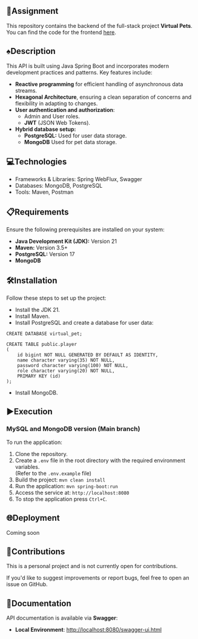 ## 📄Assignment

This repository contains the backend of the full-stack project **Virtual Pets**.
<br>
You can find the code for the frontend <a href="https://github.com/jraporta/Virtual-Pet-Frontend.git">here</a>.

## ♠️Description

This API is built using Java Spring Boot and incorporates modern development practices and patterns. Key features include:
- **Reactive programming** for efficient handling of asynchronous data streams.
- **Hexagonal Architecture**, ensuring a clean separation of concerns and flexibility in adapting to changes.
- **User authentication and authorization**:
  - Admin and User roles.
  - **JWT** (JSON Web Tokens).
- **Hybrid database setup:**
  - **PostgreSQL:** Used for user data storage.
  - **MongoDB** Used for pet data storage.

## 💻Technologies

- Frameworks & Libraries: Spring WebFlux, Swagger
- Databases: MongoDB, PostgreSQL
- Tools: Maven, Postman

## 📋Requirements

Ensure the following prerequisites are installed on your system:
- **Java Development Kit (JDK):** Version 21
- **Maven:** Version 3.5+
- **PostgreSQL:** Version 17
- **MongoDB**

## 🛠️Installation

Follow these steps to set up the project:
- Install the JDK 21.
- Install Maven.
- Install PostgreSQL and create a database for user data:
```
CREATE DATABASE virtual_pet;

CREATE TABLE public.player
(
    id bigint NOT NULL GENERATED BY DEFAULT AS IDENTITY,
    name character varying(35) NOT NULL,
    password character varying(100) NOT NULL,
    role character varying(20) NOT NULL,
    PRIMARY KEY (id)
);
```
- Install MongoDB.

## ▶️Execution

### MySQL and MongoDB version (Main branch)

To run the application:
1. Clone the repository. 
2. Create a `.env` file in the root directory with the required environment variables.
   <br>(Refer to the `.env.example` file)
3. Build the project: `mvn clean install`
4. Run the application: `mvn spring-boot:run`
5. Access the service at: `http://localhost:8080`
6. To stop the application press `Ctrl+C`.

## 🌐Deployment

Coming soon

## 🤝Contributions

This is a personal project and is not currently open for contributions.

If you'd like to suggest improvements or report bugs, feel free to open an issue on GitHub.

## 📄Documentation

API documentation is available via **Swagger**:
- **Local Environment**: <http://localhost:8080/swagger-ui.html>